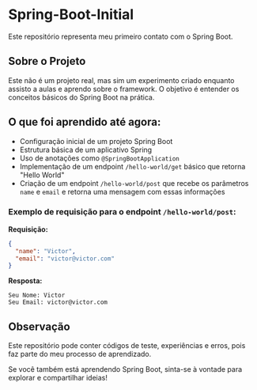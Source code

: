 
# Spring-Boot-Initial

Este repositório representa meu primeiro contato com o Spring Boot.

## Sobre o Projeto

Este não é um projeto real, mas sim um experimento criado enquanto assisto a aulas e aprendo sobre o framework. O objetivo é entender os conceitos básicos do Spring Boot na prática.

## O que foi aprendido até agora:

- Configuração inicial de um projeto Spring Boot
- Estrutura básica de um aplicativo Spring
- Uso de anotações como `@SpringBootApplication`
- Implementação de um endpoint `/hello-world/get` básico que retorna "Hello World"
- Criação de um endpoint `/hello-world/post` que recebe os parâmetros `name` e `email` e retorna uma mensagem com essas informações

### Exemplo de requisição para o endpoint `/hello-world/post`:

**Requisição:**
```json
{
  "name": "Victor",
  "email": "victor@victor.com"
}
```

**Resposta:**
```text
Seu Nome: Victor
Seu Email: victor@victor.com
```

## Observação

Este repositório pode conter códigos de teste, experiências e erros, pois faz parte do meu processo de aprendizado.

Se você também está aprendendo Spring Boot, sinta-se à vontade para explorar e compartilhar ideias!
